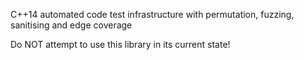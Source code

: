 C++14 automated code test infrastructure with permutation, fuzzing, sanitising and edge coverage

Do NOT attempt to use this library in its current state!
